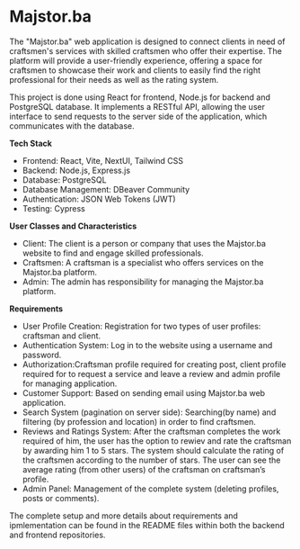# Majstor.ba

The "Majstor.ba" web application is designed to connect clients in need of craftsmen's services with skilled craftsmen who offer their expertise. The platform will provide a user-friendly
experience, offering a space for craftsmen to showcase their work and clients to easily find
the right professional for their needs as well as the rating system.

This project is done using React for frontend, Node.js for backend and PostgreSQL database. It implements a RESTful API, allowing the user interface to send requests to the server side of the application, which communicates with the database.

**Tech Stack**

- Frontend: React, Vite, NextUI, Tailwind CSS
- Backend: Node.js, Express.js
- Database: PostgreSQL
- Database Management: DBeaver Community
- Authentication: JSON Web Tokens (JWT)
- Testing: Cypress

**User Classes and Characteristics**

- Client: The client is a person or company that uses the Majstor.ba website to find and engage skilled professionals.
- Craftsmen: A craftsman is a specialist who offers services on the Majstor.ba platform.
- Admin: The admin has responsibility for managing the Majstor.ba platform.

**Requirements**

- User Profile Creation: Registration for two types of user profiles: craftsman and client.
- Authentication System: Log in to the website using a username and password.
- Authorization:Craftsman profile required for creating post, client profile required for to request a service and leave a review and admin profile for managing application.
- Customer Support: Based on sending email using Majstor.ba web application.
- Search System (pagination on server side): Searching(by name) and filtering (by profession and location) in order to find craftsmen.
- Reviews and Ratings System: After the craftsman completes the work required of him, the user has the option to rewiev and rate the craftsman by awarding him 1 to 5 stars. The system should calculate the rating of the craftsmen according to the number of stars. The user can see the average rating (from other users) of the craftsman on craftsman’s profile.
- Admin Panel: Management of the complete system (deleting profiles, posts or comments).

The complete setup and more details about requirements and ipmlementation can be found in the README files within both the backend and frontend repositories.

